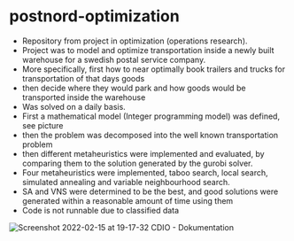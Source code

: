 # postnord-optimization
- Repository from project in optimization (operations research).
- Project was to model and optimize transportation inside a newly built warehouse for a swedish postal service company.
- More specifically, first how to near optimally book trailers and trucks for transportation of that days goods
- then decide where they would park and how goods would be transported inside the warehouse
- Was solved on a daily basis.
- First a mathematical model (Integer programming model) was defined, see picture
- then the problem was decomposed into the well known transportation problem 
- then different metaheuristics were implemented and evaluated, by comparing them to the solution generated by the gurobi solver.
- Four metaheuristics were implemented, taboo search, local search, simulated annealing and variable neighbourhood search.
- SA and VNS were determined to be the best, and good solutions were generated within a reasonable amount of time using them
- Code is not runnable due to classified data

![Screenshot 2022-02-15 at 19-17-32 CDIO - Dokumentation](https://user-images.githubusercontent.com/98525050/154124050-02ec1f12-89b0-4d63-9853-2cffee64ade8.png)
